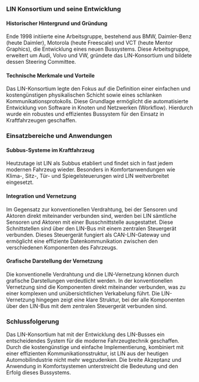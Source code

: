 ### LIN Konsortium und seine Entwicklung

#### Historischer Hintergrund und Gründung

Ende 1998 initiierte eine Arbeitsgruppe, bestehend aus BMW, Daimler-Benz (heute Daimler), Motorola (heute Freescale) und VCT (heute Mentor Graphics), die Entwicklung eines neuen Bussystems. Diese Arbeitsgruppe, erweitert um Audi, Volvo und VW, gründete das LIN-Konsortium und bildete dessen Steering Committee.

#### Technische Merkmale und Vorteile

Das LIN-Konsortium legte den Fokus auf die Definition einer einfachen und kostengünstigen physikalischen Schicht sowie eines schlanken Kommunikationsprotokolls. Diese Grundlage ermöglicht die automatisierte Entwicklung von Software in Knoten und Netzwerken (Workflow). Hierdurch wurde ein robustes und effizientes Bussystem für den Einsatz in Kraftfahrzeugen geschaffen.

### Einsatzbereiche und Anwendungen

#### Subbus-Systeme im Kraftfahrzeug

Heutzutage ist LIN als Subbus etabliert und findet sich in fast jedem modernen Fahrzeug wieder. Besonders in Komfortanwendungen wie Klima-, Sitz-, Tür- und Spiegelsteuerungen wird LIN weitverbreitet eingesetzt.

#### Integration und Vernetzung

Im Gegensatz zur konventionellen Verdrahtung, bei der Sensoren und Aktoren direkt miteinander verbunden sind, werden bei LIN sämtliche Sensoren und Aktoren mit einer Busschnittstelle ausgestattet. Diese Schnittstellen sind über den LIN-Bus mit einem zentralen Steuergerät verbunden. Dieses Steuergerät fungiert als CAN-LIN-Gateway und ermöglicht eine effiziente Datenkommunikation zwischen den verschiedenen Komponenten des Fahrzeugs.

#### Grafische Darstellung der Vernetzung

Die konventionelle Verdrahtung und die LIN-Vernetzung können durch grafische Darstellungen verdeutlicht werden. In der konventionellen Vernetzung sind die Komponenten direkt miteinander verbunden, was zu einer komplexen und unübersichtlichen Verkabelung führt. Die LIN-Vernetzung hingegen zeigt eine klare Struktur, bei der alle Komponenten über den LIN-Bus mit dem zentralen Steuergerät verbunden sind.

### Schlussfolgerung

Das LIN-Konsortium hat mit der Entwicklung des LIN-Busses ein entscheidendes System für die moderne Fahrzeugtechnik geschaffen. Durch die kostengünstige und einfache Implementierung, kombiniert mit einer effizienten Kommunikationsstruktur, ist LIN aus der heutigen Automobilindustrie nicht mehr wegzudenken. Die breite Akzeptanz und Anwendung in Komfortsystemen unterstreicht die Bedeutung und den Erfolg dieses Bussystems.
